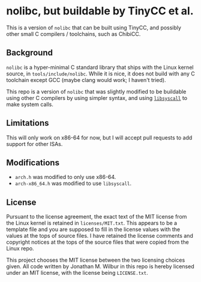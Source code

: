 # nolibc, but buildable by TinyCC et al.

This is a version of `nolibc` that can be built using TinyCC, and possibly
other small C compilers / toolchains, such as ChibiCC.

## Background

`nolibc` is a hyper-minimal C standard library that ships with the Linux
kernel source, in `tools/include/nolibc`. While it is nice, it does not build
with any C toolchain except GCC (maybe clang would work; I haven't tried).

This repo is a version of `nolibc` that was slightly modified to be buildable
using other C compilers by using simpler syntax, and using
[`libsyscall`](https://github.com/JonathanWilbur/libsyscall) to make system
calls.

## Limitations

This will only work on x86-64 for now, but I will accept pull requests to add
support for other ISAs.

## Modifications

- `arch.h` was modified to only use x86-64.
- `arch-x86_64.h` was modified to use `libsyscall`.

## License

Pursuant to the license agreement, the exact text of the MIT license from the
Linux kernel is retained in `licenses/MIT.txt`. This appears to be a template
file and you are supposed to fill in the license values with the values at the
tops of source files. I have retained the license comments and copyright
notices at the tops of the source files that were copied from the Linux repo.

This project chooses the MIT license between the two licensing choices given.
All code written by Jonathan M. Wilbur in this repo is hereby licensed under
an MIT license, with the license being `LICENSE.txt`.

